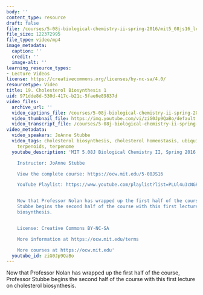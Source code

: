 ```yaml
---
body: ''
content_type: resource
draft: false
file: /courses/5-08j-biological-chemistry-ii-spring-2016/mit5_08js16_lecture_19_1080p_360p_16_9.mp4
file_size: 122372995
file_type: video/mp4
image_metadata:
  caption: ''
  credit: ''
  image-alt: ''
learning_resource_types:
- Lecture Videos
license: https://creativecommons.org/licenses/by-nc-sa/4.0/
resourcetype: Video
title: 19. Cholesterol Biosynthesis 1
uid: 971dde8d-530d-417c-b21c-5fae6e89837d
video_files:
  archive_url: ''
  video_captions_file: /courses/5-08j-biological-chemistry-ii-spring-2016/1llZl0yylYX81goLIQfgITd7feR88gRE5_transcript.webvtt
  video_thumbnail_file: https://img.youtube.com/vi/ziG0Jp9QaBo/default.jpg
  video_transcript_file: /courses/5-08j-biological-chemistry-ii-spring-2016/1llZl0yylYX81goLIQfgITd7feR88gRE5_transcript.pdf
video_metadata:
  video_speakers: JoAnne Stubbe
  video_tags: cholesterol biosynthesis, cholesterol homeostasis, ubiquitin, isoprenoids,
    terpenoids, terpenome
  youtube_description: 'MIT 5.08J Biological Chemistry II, Spring 2016

    Instructor: JoAnne Stubbe

    View the complete course: https://ocw.mit.edu/5-08JS16

    YouTube Playlist: https://www.youtube.com/playlist?list=PLUl4u3cNGP63vvR4xtexZdoPywRYIZI0-


    Now that Professor Nolan has wrapped up the first half of the course, Professor
    Stubbe begins the second half of the course with this first lecture on cholesterol
    biosynthesis.


    License: Creative Commons BY-NC-SA

    More information at https://ocw.mit.edu/terms

    More courses at https://ocw.mit.edu'
  youtube_id: ziG0Jp9QaBo
---
```

Now that Professor Nolan has wrapped up the first half of the course, Professor Stubbe begins the second half of the course with this first lecture on cholesterol biosynthesis.